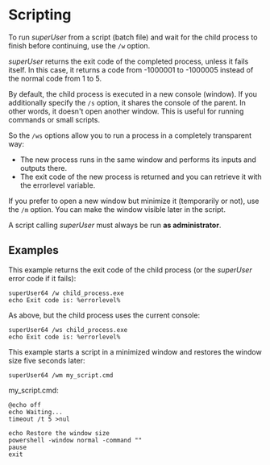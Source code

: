 
Scripting
=========

To run _superUser_ from a script (batch file) and wait for the child process to
finish before continuing, use the `/w` option.

_superUser_ returns the exit code of the completed process, unless it fails itself. 
In this case, it returns a code from -1000001 to -1000005 instead of the normal code from 1 to 5.

By default, the child process is executed in a new console (window). If you additionally specify the
`/s` option, it shares the console of the parent. In other words, it doesn't open
another window. This is useful for running commands or small scripts.

So the `/ws` options allow you to run a process in a completely transparent way:

- The new process runs in the same window and performs its inputs and outputs there.
- The exit code of the new process is returned and you can retrieve it with the errorlevel variable.

If you prefer to open a new window but minimize it (temporarily or not), use the `/m` option.
You can make the window visible later in the script.

A script calling _superUser_ must always be run __as administrator__.


Examples
--------

This example returns the exit code of the child process (or the _superUser_ error 
code if it fails):

	superUser64 /w child_process.exe
	echo Exit code is: %errorlevel%


As above, but the child process uses the current console:

	superUser64 /ws child_process.exe
	echo Exit code is: %errorlevel%


This example starts a script in a minimized window and restores the window size five seconds later:

	superUser64 /wm my_script.cmd

my_script.cmd:

	@echo off
	echo Waiting...
	timeout /t 5 >nul

	echo Restore the window size
	powershell -window normal -command ""
	pause
	exit
